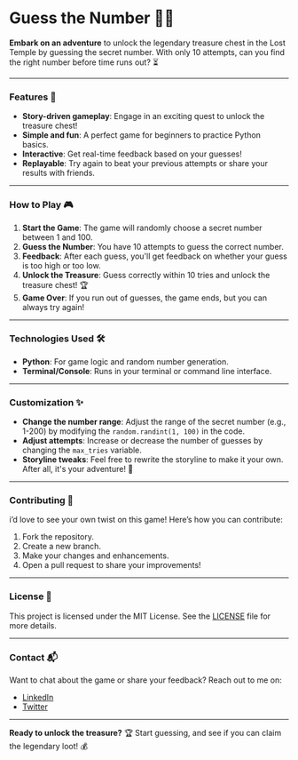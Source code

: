 # **Guess the Number** 🏰💎

**Embark on an adventure** to unlock the legendary treasure chest in the Lost Temple by guessing the secret number. With only 10 attempts, can you find the right number before time runs out? ⏳

---

### **Features** 🚀  
- **Story-driven gameplay**: Engage in an exciting quest to unlock the treasure chest!  
- **Simple and fun**: A perfect game for beginners to practice Python basics.  
- **Interactive**: Get real-time feedback based on your guesses!  
- **Replayable**: Try again to beat your previous attempts or share your results with friends.  

---

### **How to Play** 🎮  
1. **Start the Game**: The game will randomly choose a secret number between 1 and 100.  
2. **Guess the Number**: You have 10 attempts to guess the correct number.  
3. **Feedback**: After each guess, you'll get feedback on whether your guess is too high or too low.  
4. **Unlock the Treasure**: Guess correctly within 10 tries and unlock the treasure chest! 🏆  
5. **Game Over**: If you run out of guesses, the game ends, but you can always try again!  

---

### **Technologies Used** 🛠️  
- **Python**: For game logic and random number generation.
- **Terminal/Console**: Runs in your terminal or command line interface.

---

### **Customization** ✨  
- **Change the number range**: Adjust the range of the secret number (e.g., 1-200) by modifying the `random.randint(1, 100)` in the code.  
- **Adjust attempts**: Increase or decrease the number of guesses by changing the `max_tries` variable.  
- **Storyline tweaks**: Feel free to rewrite the storyline to make it your own. After all, it's your adventure! 🏰

---

### **Contributing** 🤝  
i’d love to see your own twist on this game! Here’s how you can contribute:
1. Fork the repository.
2. Create a new branch.
3. Make your changes and enhancements.
4. Open a pull request to share your improvements!

---

### **License** 📄  
This project is licensed under the MIT License. See the [LICENSE](LICENSE) file for more details.

---

### **Contact** 📬  
Want to chat about the game or share your feedback? Reach out to me on:
- [LinkedIn](https://www.linkedin.com/in/leontluka/)
- [Twitter](https://twitter.com/growthwithleo)

---

**Ready to unlock the treasure?** 🏆 Start guessing, and see if you can claim the legendary loot! 💰